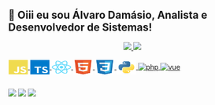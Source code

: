 

##  👋 Oiii eu sou Álvaro Damásio, Analista e Desenvolvedor de Sistemas! 
<div align="center"> 
<a href="https://github.com/AlvaroDamasio"> 
<img height="180em" src="https://github-readme-stats.vercel.app/api?username=AlvaroDamasio&show_icons=true&theme=dracula&include_all_commits=true&count_private=true"/> 
<img height="180em" src="https://github-readme-stats.vercel.app/api/top-langs/?username=AlvaroDamasio&layout=compact&langs_count=7&theme=dracula"/> 
</div> 
<div style="display: inline_block"><br> 
<img align="center" alt="Js" height="30" width="40" src="https://raw.githubusercontent.com/devicons/devicon/master/icons/javascript/javascript-plain.svg"> 
<img align="center" alt="Ts" height="30" width="40" src="https://raw.githubusercontent.com/devicons/devicon/master/icons/typescript/typescript-plain.svg"> 
<img align="center" alt="React" height="30" width="40" src="https://raw.githubusercontent.com/devicons/devicon/master/icons/react/react-original.svg"> 
<img align="center" alt="HTML" height="30" width="40" src="https://raw.githubusercontent.com/devicons/devicon/master/icons/html5/html5-original.svg"> 
<img align="center" alt="CSS" height="30" width="40" src="https://raw.githubusercontent.com/devicons/devicon/master/icons/css3/css3-original.svg"> 
<img align="center" alt="Python" height="30" width="40" src="https://raw.githubusercontent.com/devicons/devicon/master/icons/python/python-original.svg"> 
<img align="center" alt="php" height="30" width="40" src="https://cdn.jsdelivr.net/gh/devicons/devicon/icons/php/php-original.svg"> 
<img align="center" alt="vue" height="30" width="40" src="https://cdn.jsdelivr.net/gh/devicons/devicon/icons/vuejs/vuejs-original.svg"> 
  
  

</div> 
  
##  

<div>
 <a href="https://www.instagram.com/alvaro_damasio07/" target="_blank"><img src="https://img.shields.io/badge/-Instagram-%23E4405F?style=for-the- badge&logo=instagram&logoColor=white" target="_blank"></a> 
 <a href = "mailto:alvarod918@gmail.com"><img src="https://img.shields.io/badge/-Gmail-%23333?style=for-the-badge&logo=gmail&logoColor=white" destino ="_blank"></a> 
  <a href="https://www.linkedin.com/in/alvaro-damasio-938890224/" target="_blank"><img src="https://img.shields.io/badge/-LinkedIn-%230077B5?style=for-the-badge&logo=linkedin&logoColor=white" target="_blank"></a> 
</div>  
    
